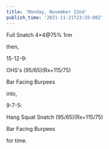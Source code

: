 ```yaml
---
title: 'Monday, November 22nd'
publish_time: '2021-11-21T23:55:00Z'
---
```


Full Snatch 4×4\@75% 1rm

then,

15-12-9:

OHS's (95/65)(Rx+115/75)

Bar Facing Burpees

into,

9-7-5:

Hang Squat Snatch (95/65)(Rx+115/75)

Bar Facing Burpees

for time.
